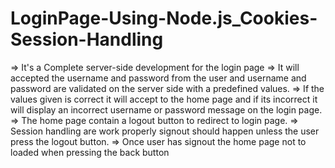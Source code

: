 # LoginPage-Using-Node.js_Cookies-Session-Handling

=> It's a Complete server-side development for the login page
=> It will accepted the username and password from the user and username and password are validated on the server side with a predefined values.
=> If the values given is correct it will accept to the home page and if its incorrect it will display an incorrect username or password message on the login page.
=> The home page contain a logout button to redirect to login page. 
=> Session handling are work properly signout should happen unless the user press the logout button.
=> Once user has signout the home page not to loaded when pressing the back button
